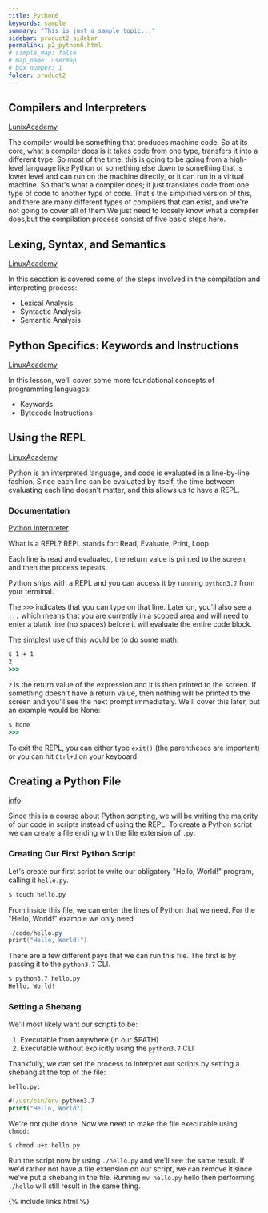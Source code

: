 ```yaml
---
title: Python6
keywords: sample
summary: "This is just a sample topic..."
sidebar: product2_sidebar
permalink: p2_python6.html
# simple_map: false
# map_name: usermap
# box_number: 1
folder: product2
---
```


## Compilers and Interpreters

[LunixAcademy](https://linuxacademy.com/cp/courses/lesson/course/5262/lesson/1/module/413)

The compiler would be something that produces machine code. So at its core, what a compiler does is it takes code from one type, transfers it into a different type. So most of the time, this is going to be going from a high-level language like Python or something else down to something that is lower level and can run on the machine directly, or it can run in a virtual machine. So that's what a compiler does; it just translates code from one type of code to another type of code. That's the simplified version of this, and there are many different types of compilers that can exist, and we're not going to cover all of them.We just need to loosely know what a compiler does,but the compilation process consist of five basic steps here.

## Lexing, Syntax, and Semantics
[LinuxAcademy](https://linuxacademy.com/cp/courses/lesson/course/5262/lesson/2/module/413)

In this secction is covered some of the steps involved in the compilation and interpreting process:

* Lexical Analysis
* Syntactic Analysis
* Semantic Analysis

## Python Specifics: Keywords and Instructions
[LinuxAcademy](https://linuxacademy.com/cp/courses/lesson/course/5262/lesson/3/module/413)

In this lesson, we'll cover some more foundational concepts of programming languages:

* Keywords
* Bytecode Instructions

## Using the REPL
[LinuxAcademy](https://linuxacademy.com/cp/courses/lesson/course/5262/lesson/4/module/413)

Python is an interpreted language, and code is evaluated in a line-by-line fashion. Since each line can be evaluated by itself, the time between evaluating each line doesn't matter, and this allows us to have a REPL.

### Documentation
[Python Interpreter](https://docs.python.org/3/tutorial/interpreter.html)

What is a REPL?
REPL stands for: Read, Evaluate, Print, Loop

Each line is read and evaluated, the return value is printed to the screen, and then the process repeats.

Python ships with a REPL and you can access it by running `python3.7` from your terminal.

The `>>>` indicates that you can type on that line. Later on, you'll also see a `...` which means that you are currently in a scoped area and will need to enter a blank line (no spaces) before it will evaluate the entire code block.

The simplest use of this would be to do some math:
```cmd
$ 1 + 1
2
>>>
```

`2` is the return value of the expression and it is then printed to the screen. If something doesn't have a return value, then nothing will be printed to the screen and you'll see the next prompt immediately. We'll cover this later, but an example would be None:
```cmd
$ None
>>>
```

To exit the REPL, you can either type `exit()` (the parentheses are important) or you can hit `Ctrl+d` on your keyboard.

## Creating a Python File
[info](https://linuxacademy.com/cp/courses/lesson/course/5262/lesson/5/module/413)

Since this is a course about Python scripting, we will be writing the majority of our code in scripts instead of using the REPL. To create a Python script we can create a file ending with the file extension of `.py`.

### Creating Our First Python Script
Let's create our first script to write our obligatory "Hello, 
World!" program, calling it `hello.py`.

```cmd
$ touch hello.py
```
From inside this file, we can enter the lines of Python that we need. For the "Hello, World!" example we only need

```powershell
~/code/hello.py
print("Hello, World!")
```

There are a few different pays that we can run this file. The first is by passing it to the `python3.7` CLI.

```bash
$ python3.7 hello.py
Hello, World!
```
### Setting a Shebang
We'll most likely want our scripts to be:

1. Executable from anywhere (in our $PATH)
2. Executable without explicitly using the `python3.7` CLI

Thankfully, we can set the process to interpret our scripts by setting a shebang at the top of the file:

`hello.py:`

```cmd
#!/usr/bin/env python3.7
print("Hello, World")
```
We're not quite done. Now we need to make the file executable using `chmod:`

```dos
$ chmod u+x hello.py
```
Run the script now by using `./hello.py` and we'll see the same result. If we'd rather not have a file extension on our script, we can remove it since we've put a shebang in the file. Running `mv hello.py` hello then performing `./hello` will still result in the same thing.


{% include links.html %}
